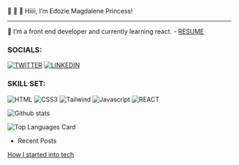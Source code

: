  👋  👋  👋 Hiiii, I’m Edozie Magdalene Princess!
- ----------------------------------------------------------------------------------------------------------------------------------------------------------------------------
🌱 I’m a front end developer and currently learning react. - [RESUME](https://docs.google.com/document/d/1bFAXAfhWz_7MlBf9AKP8ZaXBuplmfIl0/edit?usp=sharing&ouid=114291000449089688403&rtpof=true&sd=true)


### SOCIALS:
[![TWITTER](https://img.shields.io/badge/Twitter-1DA1F2?style=for-the-badge&logo=twitter&logoColor=white)](https://twitter.com/PrincessMaggy7)
[![LINKEDIN](https://img.shields.io/badge/LinkedIn-0077B5?style=for-the-badge&logo=linkedin&logoColor=white)](https://www.linkedin.com/in/edozie-magdalene-032909166)



### SKILL SET:
![HTML](https://img.shields.io/badge/HTML-239120?style=for-the-badge&logo=html5&logoColor=white!)
![CSS3](https://img.shields.io/badge/CSS-239120?&style=for-the-badge&logo=css3&logoColor=white)
![Tailwind](https://img.shields.io/badge/Tailwind-20232A?style=for-the-badge&logo=tailwindcss&logoColor=51DAFC)
![Javascript](https://img.shields.io/badge/JavaScript-F7DF1E?style=for-the-badge&logo=javascript&logoColor=black)
![REACT](https://img.shields.io/badge/React-20232A?style=for-the-badge&logo=react&logoColor=61DAFB)



![Github stats](https://github-readme-stats.vercel.app/api?username=princessmaggy&show_icons=true&count_private=true) 

<!-- ![Anurag's GitHub stats](https://github-readme-stats.vercel.app/api?username=princessmaggy&show_icons=true) -->

![Top Languages Card](https://github-readme-stats.vercel.app/api/top-langs/?username=princessmaggy&layout=compact)

- Recent Posts

[How I started into tech](https://princessmaggy.hashnode.dev/how-i-started-out-into-tech)
<!---
PrincessMaggy/PrincessMaggy is a ✨ special ✨ repository because its `README.md` (this file) appears on your GitHub profile.
You can click the Preview link to take a look at your changes.
--->

